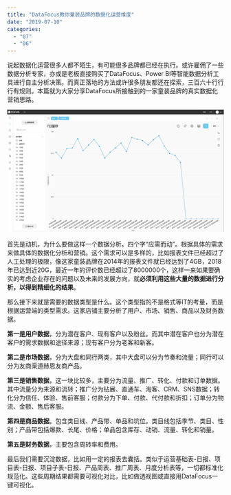 ```yaml
---
title: "DataFocus教你童装品牌的数据化运营维度"
date: "2019-07-10"
categories: 
  - "07"
  - "06"
---
```


说起数据化运营很多人都不陌生，有可能很多品牌都已经在执行。或许雇佣了一些数据分析专家，亦或是老板直接购买了DataFocus、Power BI等智能数据分析工具进行自主分析决策。而真正落地的方法或许很多朋友都还在探索，三百六十行行行有规则。本篇就为大家分享DataFocus所接触到的一家童装品牌的真实数据化营销思路。

![](images/word-image-119.png)

首先是动机，为什么要做这样一个数据分析。四个字“应需而动”。根据具体的需求来做具体的数据化分析和营销。这个需求可以是多样的，比如报表文件已经超过了人工处理的极限，像这家童装品牌在2014年的报表文件就已经达到了4GB，2018年已达到近20G，最近一年的评价数已经超过了8000000个，这样一来如果要确实的考虑企业存在的问题以及未来的发展方向，就**必须利用这些大量的数据进行分析，以得到精细化的结果**。

那么接下来就是需要的数据类型是什么。这个类型指的不是格式等IT的考量，而是根据运营端的类型需求。这家店铺主要分析了用户、市场、销售、商品以及财务数据。

**第一是用户数据**，分为潜在客户、现有客户以及粉丝。而其中潜在客户也分为潜在客户的需求数据和途径来源；现有客户分为老客和新客。

**第二是市场数据**，分为大盘和同行两类，其中大盘可以分为节奏和流量；同行可以分为友商渠道赫恩友商产品。

**第三是销售数据**，这一块比较多，主要分为流量、推广、转化、付款和订单数据。其中流量分为来源和流转；推广分为钻展、直通车、淘客、CRM、SNS数据；转化分为信任、体验、售前客服；付款分为下单、付款、代付款和折扣；订单分为物流、金额、售后客服。

**第四是商品数据**。包含类目线、产品带、单品和坑位。类目线包括季节、类目、性别；产品带包括爆款、长尾、价格；单品包含库存、动销、流量、转化和销量。

**第五是财务数据**，主要包含周转率和费用。

最后我们需要沉淀数据，比如用一定的报表去囊括。类似于运营基础表-日报、项目表-日报、项目子表-日报、产品周表、推广周表、月度分析表等，一切都标准化规范化。这些周期结果都需要可视化对比，比如做透视图或直接用DataFocus一键可视化。
